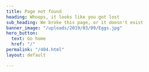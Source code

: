 ```yaml
---
title: Page not found
heading: Whoops, it looks like you got lost
sub_heading: We broke this page, or it doesn't exist
banner_image: "/uploads/2019/03/09/Eggs.jpg"
hero_button:
  text: Go home
  href: "/"
permalink: "/404.html"
layout: default

---
```

